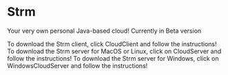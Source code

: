# Strm
Your very own personal Java-based cloud!
Currently in Beta version

To download the Strm client, click CloudClient and follow the instructions!
To download the Strm server for MacOS or Linux, click on CloudServer and follow the instructions!
To download the Strm server for Windows, click on WindowsCloudServer and follow the instructions!
